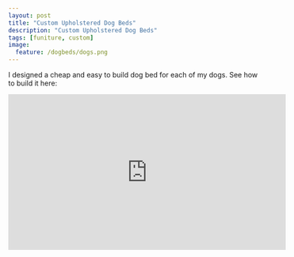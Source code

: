 ```yaml
---
layout: post
title: "Custom Upholstered Dog Beds"
description: "Custom Upholstered Dog Beds"
tags: [funiture, custom]
image:
  feature: /dogbeds/dogs.png
---
```


I designed a cheap and easy to build dog bed for each of my dogs. See how to build it here:

<iframe width="560" height="315" src="https://www.youtube.com/embed/OB8PKdPe0Sk" frameborder="0" allow="autoplay; encrypted-media" allowfullscreen></iframe>

